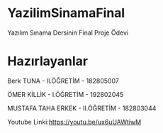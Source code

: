# YazilimSinamaFinal
Yazılım Sınama Dersinin Final Proje Ödevi
# Hazırlayanlar
Berk TUNA - II.ÖĞRETİM - 182805007

ÖMER KİLLİK - I.ÖĞRETİM - 192802045

MUSTAFA TAHA ERKEK - II.ÖĞRETİM - 182803044

Youtube Linki:https://youtu.be/ux6uUAWtiwM
